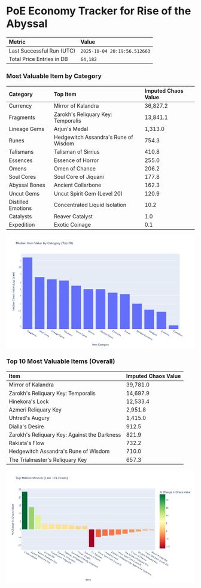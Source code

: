 # PoE Economy Tracker for Rise of the Abyssal

<!-- START_MAINTENANCE -->
| Metric | Value |
|:---|:---|
| Last Successful Run (UTC) | `2025-10-04 20:19:56.512663` |
| Total Price Entries in DB | `64,182` |

<!-- END_MAINTENANCE -->

<!-- START_DATAFRAME_DEBUG -->
<!-- END_DATAFRAME_DEBUG -->

<!-- START_CATEGORY_ANALYSIS -->
### Most Valuable Item by Category
| Category | Top Item | Imputed Chaos Value |
| :--- | :--- | :--- |
| Currency | Mirror of Kalandra | 36,827.2 |
| Fragments | Zarokh's Reliquary Key: Temporalis | 13,841.1 |
| Lineage Gems | Arjun's Medal | 1,313.0 |
| Runes | Hedgewitch Assandra's Rune of Wisdom | 754.3 |
| Talismans | Talisman of Sirrius | 410.8 |
| Essences | Essence of Horror | 255.0 |
| Omens | Omen of Chance | 206.2 |
| Soul Cores | Soul Core of Jiquani | 177.8 |
| Abyssal Bones | Ancient Collarbone | 162.3 |
| Uncut Gems | Uncut Spirit Gem (Level 20) | 120.9 |
| Distilled Emotions | Concentrated Liquid Isolation | 10.2 |
| Catalysts | Reaver Catalyst | 1.0 |
| Expedition | Exotic Coinage | 0.1 |


![Category Analysis Chart](charts/category_analysis.png)
<!-- END_ANALYSIS -->

<!-- START_ANALYSIS -->
### Top 10 Most Valuable Items (Overall)
| Item | Imputed Chaos Value |
| :--- | :--- |
| Mirror of Kalandra | 39,781.0 |
| Zarokh's Reliquary Key: Temporalis | 14,697.9 |
| Hinekora's Lock | 12,533.4 |
| Azmeri Reliquary Key | 2,951.8 |
| Uhtred's Augury | 1,415.0 |
| Dialla's Desire | 912.5 |
| Zarokh's Reliquary Key: Against the Darkness | 821.9 |
| Rakiata's Flow | 732.2 |
| Hedgewitch Assandra's Rune of Wisdom | 710.0 |
| The Trialmaster's Reliquary Key | 657.3 |


![Market Movers Chart](charts/market_movers.png)
<!-- END_ANALYSIS -->
